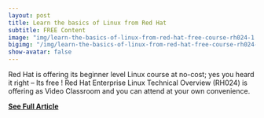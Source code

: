 ```yaml
---
layout: post
title: Learn the basics of Linux from Red Hat
subtitle: FREE Content
image: "img/learn-the-basics-of-linux-from-red-hat-free-course-rh024-1.jpg"
bigimg: "/img/learn-the-basics-of-linux-from-red-hat-free-course-rh024-1.jpg"
show-avatar: false
---
```


Red Hat is offering its beginner level Linux course at no-cost; yes you heard it right – Its free ! Red Hat Enterprise Linux Technical Overview (RH024) is offering as Video Classroom and you can attend at your own convenience.

**[See Full Article](https://www.techbeatly.com/2019/02/learn-the-basics-of-linux-from-red-hat-free-course-rh024.html/)**
